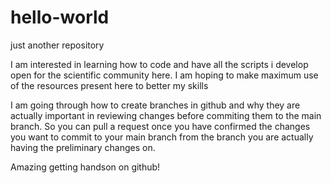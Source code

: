 # hello-world
just another repository

I am interested in learning how to code and have all the scripts i develop open for the scientific community here.
I am hoping to make maximum use of the resources present here to better my skills

I am going through how to create branches in github and why they are actually important in reviewing changes before commiting them to the main branch.
So you can pull a request once you have confirmed the changes you want to commit to your main branch from the branch you are actually having the preliminary changes on. 

Amazing getting handson on github!
